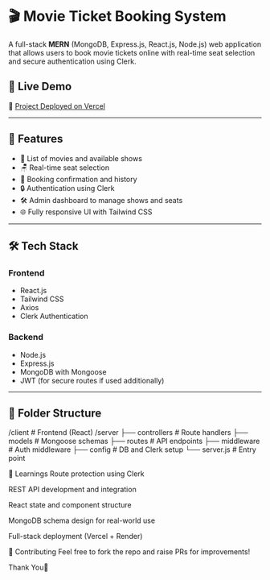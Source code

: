 # 🎬 Movie Ticket Booking System

A full-stack **MERN** (MongoDB, Express.js, React.js, Node.js) web application that allows users to book movie tickets online with real-time seat selection and secure authentication using Clerk.

## 🚀 Live Demo

🔗 [Project Deployed on Vercel](https://quickshow-eta-five.vercel.app/)  

---

## 📌 Features

- 🎥 List of movies and available shows
- 🪑 Real-time seat selection
- 🧾 Booking confirmation and history
- 🔒 Authentication using Clerk
- 🛠️ Admin dashboard to manage shows and seats
- 🌐 Fully responsive UI with Tailwind CSS

---

## 🛠️ Tech Stack

### Frontend
- React.js
- Tailwind CSS
- Axios
- Clerk Authentication

### Backend
- Node.js
- Express.js
- MongoDB with Mongoose
- JWT (for secure routes if used additionally)

---

## 📂 Folder Structure

/client # Frontend (React)
/server
├── controllers # Route handlers
├── models # Mongoose schemas
├── routes # API endpoints
├── middleware # Auth middleware
├── config # DB and Clerk setup
└── server.js # Entry point

🧠 Learnings
Route protection using Clerk

REST API development and integration

React state and component structure

MongoDB schema design for real-world use

Full-stack deployment (Vercel + Render)

🤝 Contributing
Feel free to fork the repo and raise PRs for improvements!

Thank You🚀
